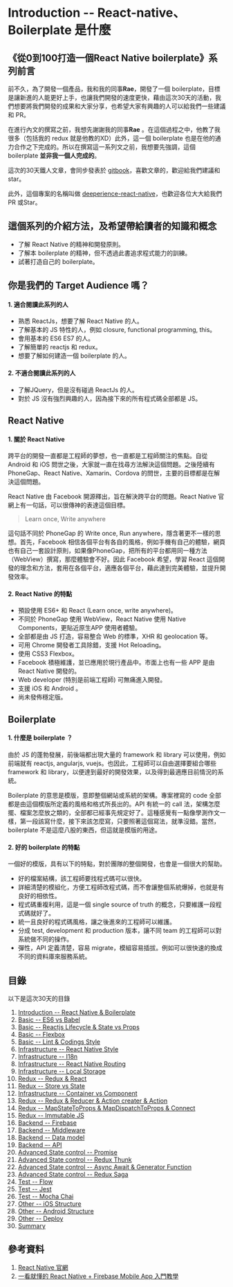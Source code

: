 # Introduction -- React-native、Boilerplate 是什麼

## 《從0到100打造一個React Native boilerplate》系列前言
前不久，為了開發一個產品，我和我的同事**Rae**，開發了一個 boilerplate，目標是讓新進的人能更好上手，也讓我們開發的速度更快，藉由這次30天的活動，我們想要將我們開發的成果和大家分享，也希望大家有興趣的人可以給我們一些建議和 PR。

在進行內文的撰寫之前，我想先謝謝我的同事**Rae** 。在這個過程之中，他教了我很多（包括我的 redux 就是他教的XD）此外，這一個 boilerplate 也是在他的通力合作之下完成的。所以在撰寫這一系列文之前，我想要先強調，這個 boilerplate **並非我一個人完成的**。

這次的30天鐵人文章，會同步發表於 [gitbook](https://noootown.gitbooks.io/deeperience-react-native-boilerplate/content/)，喜歡文章的，歡迎給我們建議和star。

此外，這個專案的名稱叫做 [deeperience-react-native](https://github.com/noootown/deeperience-react-native)，也歡迎各位大大給我們 PR 或Star。

## 這個系列的介紹方法，及希望帶給讀者的知識和概念

- 了解 React Native 的精神和開發原則。
- 了解本 boilerplate 的精神，但不透過此書追求程式能力的訓練。
- 試著打造自己的 boilerplate。

## 你是我們的 Target Audience 嗎？

#### 1. 適合閱讀此系列的人
- 熟悉 ReactJs，想要了解 React Native 的人。
- 了解基本的 JS 特性的人，例如 closure, functional programming, this。
- 會用基本的 ES6 ES7 的人。
- 了解簡單的 reactjs 和 redux。
- 想要了解如何建造一個 boilerplate 的人。 

#### 2. 不適合閱讀此系列的人
- 了解JQuery，但是沒有碰過 ReactJs 的人。
- 對於 JS 沒有強烈興趣的人，因為接下來的所有程式碼全部都是 JS。

## React Native

#### 1. 關於 React Native

跨平台的開發一直都是工程師的夢想，也一直都是工程師關注的焦點。自從 Android 和 iOS 問世之後，大家就一直在找尋方法解決這個問題。之後陸續有PhoneGap、React Native、Xamarin、Cordova 的問世，主要的目標都是在解決這個問題。

React Native 由 Facebook 開源釋出，旨在解決跨平台的問題。React Native 官網上有一句話，可以很傳神的表達這個目標。


> Learn once, Write anywhere


這句話不同於 PhoneGap 的 Write once, Run anywhere，隱含著更不一樣的思想。首先，Facebook 相信各個平台有各自的風格，例如手機有自己的體驗，網頁也有自己一套設計原則，如果像PhoneGap，把所有的平台都用同一種方法（WebView）撰寫，那麼體驗會不好。因此 Facebook 希望，學習 React 這個開發的理念和方法，套用在各個平台，適應各個平台，藉此達到完美體驗，並提升開發效率。


#### 2. React Native 的特點


- 預設使用 ES6+ 和 React (Learn once, write anywhere)。
- 不同於 PhoneGap 使用 WebView，React Native 使用 Native Components，更貼近原生APP 使用者體驗。
- 全部都是由 JS 打造，容易整合 Web 的標準，XHR 和 geolocation 等。
- 可用 Chrome 開發者工具除錯，支援 Hot Reloading。
- 使用 CSS3 Flexbox。
- Facebook 積極維護，並已應用於現行產品中。市面上也有一些 APP 是由 React Native 開發的。
- Web developer (特別是前端工程師) 可無痛進入開發。
- 支援 iOS 和 Android 。
- 尚未發佈穩定版。

## Boilerplate

#### 1. 什麼是 boilerplate ？

由於 JS 的蓬勃發展，前後端都出現大量的 framework 和 library 可以使用，例如前端就有 reactjs, angularjs, vuejs。也因此，工程師可以自由選擇要組合哪些 framework 和 library，以便達到最好的開發效果，以及得到最適應目前情況的系統。

Boilerplate 的意思是模版，意即整個網站或系統的架構。專案裡寫的 code 全部都是由這個模版所定義的風格和格式所長出的。API 有統一的 call 法，架構怎麼擺、檔案怎麼放之類的，全部都已經事先規定好了。這種感覺有一點像學測作文一樣，第一段該寫什麼，接下來該怎麼寫，只要照著這個寫法，就準沒錯。當然，boilerplate 不是這麼八股的東西，但這就是模版的用途。

#### 2. 好的 boilerplate 的特點

一個好的模版，具有以下的特點，對於團隊的整個開發，也會是一個很大的幫助。

- 好的檔案結構，該工程師要找程式碼可以很快。
- 詳細清楚的模組化，方便工程師改程式碼，而不會讓整個系統爆掉，也就是有良好的相依性。
- 程式碼重複利用，這是一個 single source of truth 的概念，只要維護一段程式碼就好了。
- 統一且良好的程式碼風格，讓之後進來的工程師可以維護。
- 分成 test, development 和 production 版本，讓不同 team 的工程師可以對系統做不同的操作。
- 彈性，API 定義清楚，容易 migrate，模組容易插拔。例如可以很快速的換成不同的資料庫來服務系統。

## 目錄

以下是這次30天的目錄 

1.	[Introduction -- React Native & Boilerplate](https://noootown.gitbooks.io/deeperience-react-native-boilerplate/content/Introduction/React-native%20&%20Boilerplate.html)
2.	[Basic -- ES6 vs Babel](https://noootown.gitbooks.io/deeperience-react-native-boilerplate/content/Basic/ES6%20vs%20Babel.html)
3.	[Basic -- Reactjs Lifecycle & State vs Props](https://noootown.gitbooks.io/deeperience-react-native-boilerplate/content/Basic/Reactjs%20Lifecycle%20&%20State%20vs%20Props.html)
4.	[Basic -- Flexbox](https://noootown.gitbooks.io/deeperience-react-native-boilerplate/content/Basic/Reactjs%20Lifecycle%20&%20State%20vs%20Props.html)
5.	[Basic -- Lint & Codings Style](https://noootown.gitbooks.io/deeperience-react-native-boilerplate/content/Basic/Lint%20&%20Coding%20Style.html)
6.	[Infrastructure -- React Native Style](https://noootown.gitbooks.io/deeperience-react-native-boilerplate/content/Infrastructure/React%20Native%20Style.html)
7.	[Infrastructure -- I18n](https://noootown.gitbooks.io/deeperience-react-native-boilerplate/content/Basic/I18n.html)
8.	[Infrastructure -- React Native Routing](https://noootown.gitbooks.io/deeperience-react-native-boilerplate/content/Basic/React%20Native%20Routing.html)
9.  [Infrastructure -- Local Storage](https://noootown.gitbooks.io/deeperience-react-native-boilerplate/content/Basic/Local%20Storage.html)
10. [Redux -- Redux & React](https://noootown.gitbooks.io/deeperience-react-native-boilerplate/content/Redux/Redux%20&%20React.html)
11. [Redux -- Store vs State](https://noootown.gitbooks.io/deeperience-react-native-boilerplate/content/Redux/Store%20vs%20State.html)
12.	[Infrastructure -- Container vs Component](https://noootown.gitbooks.io/deeperience-react-native-boilerplate/content/Redux/Container%20vs%20Component.html)
13. [Redux -- Redux & Reducer & Action creater & Action](https://noootown.gitbooks.io/deeperience-react-native-boilerplate/content/Redux/Reducer%20&%20Action%20creater%20&%20Action.html)
14. [Redux -- MapStateToProps & MapDispatchToProps & Connect](https://noootown.gitbooks.io/deeperience-react-native-boilerplate/content/Redux/MapStateToProps%20&%20MapDispatchToProps%20&%20Connect.html)
15. [Redux -- Immutable JS](https://noootown.gitbooks.io/deeperience-react-native-boilerplate/content/Redux/ImmutableJS.html)
16. [Backend -- Firebase](https://noootown.gitbooks.io/deeperience-react-native-boilerplate/content/Backend/Firebase.html)
17. [Backend -- Middleware](https://noootown.gitbooks.io/deeperience-react-native-boilerplate/content/Backend/Middleware.html)
18. [Backend -- Data model](https://noootown.gitbooks.io/deeperience-react-native-boilerplate/content/Backend/Data%20Modal.html)
19. [Backend –- API](https://noootown.gitbooks.io/deeperience-react-native-boilerplate/content/Backend/API.html)
20. [Advanced State control -- Promise](https://noootown.gitbooks.io/deeperience-react-native-boilerplate/content/Advanced%20State%20Control/Promise.html)
21. [Advanced State control -- Redux Thunk](https://noootown.gitbooks.io/deeperience-react-native-boilerplate/content/Advanced%20State%20Control/Redux%20Thunk.html)
22. [Advanced State control -- Async Await & Generator Function](https://noootown.gitbooks.io/deeperience-react-native-boilerplate/content/Advanced%20State%20Control/Async%20Await%20&%20Generator%20Function.html)
23. [Advanced State control -- Redux Saga](https://noootown.gitbooks.io/deeperience-react-native-boilerplate/content/Advanced%20State%20Control/Redux%20Saga.html)
24. [Test -- Flow](https://noootown.gitbooks.io/deeperience-react-native-boilerplate/content/Test/Flow.html)
25. [Test -- Jest](https://noootown.gitbooks.io/deeperience-react-native-boilerplate/content/Test/Jest.html)
26. [Test -- Mocha Chai](https://noootown.gitbooks.io/deeperience-react-native-boilerplate/content/Test/Mocha%20Chai.html)
27. [Other -- iOS Structure](https://noootown.gitbooks.io/deeperience-react-native-boilerplate/content/Other/iOS%20Structure.html)
28. [Other -- Android Structure](https://noootown.gitbooks.io/deeperience-react-native-boilerplate/content/Other/Android%20Structure.html)
29. [Other -- Deploy](https://noootown.gitbooks.io/deeperience-react-native-boilerplate/content/Other/Deploy.html)
30. [Summary](https://noootown.gitbooks.io/deeperience-react-native-boilerplate/content/Summary/)

## 參考資料
1. [React Native 官網](https://facebook.github.io/react-native/)
2. [一看就懂的 React Native + Firebase Mobile App 入門教學](http://blog.techbridge.cc/2016/09/10/react-native-redux-android-firebase/)
